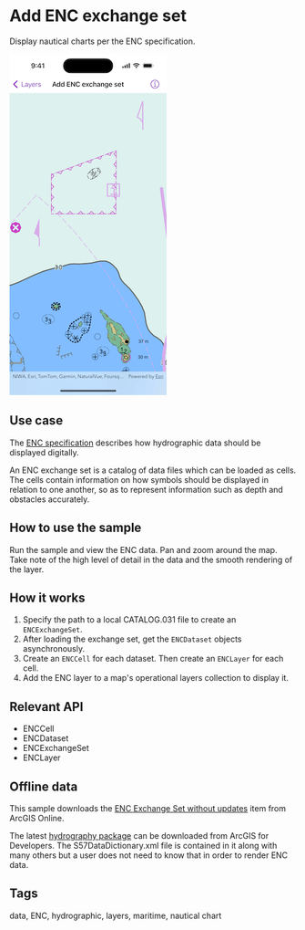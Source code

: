 # Add ENC exchange set

Display nautical charts per the ENC specification.

![Image showing the add ENC exchange set app](add-enc-exchange-set.png)

## Use case

The [ENC specification](https://docs.iho.int/iho_pubs/standard/S-57Ed3.1/20ApB1.pdf) describes how hydrographic data should be displayed digitally.

An ENC exchange set is a catalog of data files which can be loaded as cells. The cells contain information on how symbols should be displayed in relation to one another, so as to represent information such as depth and obstacles accurately.

## How to use the sample

Run the sample and view the ENC data. Pan and zoom around the map. Take note of the high level of detail in the data and the smooth rendering of the layer.

## How it works

1. Specify the path to a local CATALOG.031 file to create an `ENCExchangeSet`.
2. After loading the exchange set, get the `ENCDataset` objects asynchronously.
3. Create an `ENCCell` for each dataset. Then create an `ENCLayer` for each cell.
4. Add the ENC layer to a map's operational layers collection to display it.

## Relevant API

* ENCCell
* ENCDataset
* ENCExchangeSet
* ENCLayer

## Offline data

This sample downloads the [ENC Exchange Set without updates](https://www.arcgis.com/home/item.html?id=9d2987a825c646468b3ce7512fb76e2d) item from ArcGIS Online.

The latest [hydrography package](https://developers.arcgis.com/swift/downloads/#hydrography-data) can be downloaded from ArcGIS for Developers. The S57DataDictionary.xml file is contained in it along with many others but a user does not need to know that in order to render ENC data.

## Tags

data, ENC, hydrographic, layers, maritime, nautical chart
